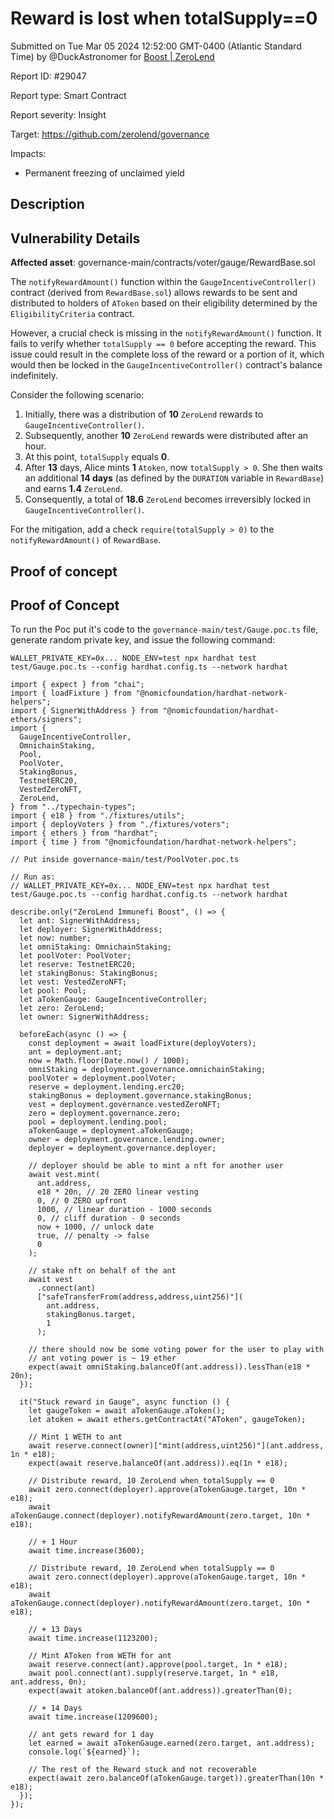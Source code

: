 
# Reward is lost when totalSupply==0

Submitted on Tue Mar 05 2024 12:52:00 GMT-0400 (Atlantic Standard Time) by @DuckAstronomer for [Boost | ZeroLend](https://immunefi.com/bounty/zerolend-boost/)

Report ID: #29047

Report type: Smart Contract

Report severity: Insight

Target: https://github.com/zerolend/governance

Impacts:
- Permanent freezing of unclaimed yield

## Description
## Vulnerability Details
**Affected asset**: governance-main/contracts/voter/gauge/RewardBase.sol

The `notifyRewardAmount()` function within the `GaugeIncentiveController()` contract (derived from `RewardBase.sol`) allows rewards to be sent and distributed to holders of `AToken` based on their eligibility determined by the `EligibilityCriteria` contract.

However, a crucial check is missing in the `notifyRewardAmount()` function. It fails to verify whether `totalSupply == 0` before accepting the reward. This issue could result in the complete loss of the reward or a portion of it, which would then be locked in the `GaugeIncentiveController()` contract's balance indefinitely.

Consider the following scenario:
1. Initially, there was a distribution of **10** `ZeroLend` rewards to `GaugeIncentiveController()`.
2. Subsequently, another **10** `ZeroLend` rewards were distributed after an hour.
3. At this point, `totalSupply` equals **0**.
4. After **13** days, Alice mints **1** `Atoken`, now `totalSupply > 0`. She then waits an additional **14 days** (as defined by the `DURATION` variable in `RewardBase`) and earns **1.4** `ZeroLend`.
5. Consequently, a total of **18.6** `ZeroLend` becomes irreversibly locked in `GaugeIncentiveController()`.

For the mitigation, add a check `require(totalSupply > 0)` to the `notifyRewardAmount()` of `RewardBase`.


        
## Proof of concept
## Proof of Concept
To run the Poc put it's code to the `governance-main/test/Gauge.poc.ts` file, generate random private key, and issue the following command:

```
WALLET_PRIVATE_KEY=0x... NODE_ENV=test npx hardhat test test/Gauge.poc.ts --config hardhat.config.ts --network hardhat
```

```
import { expect } from "chai";
import { loadFixture } from "@nomicfoundation/hardhat-network-helpers";
import { SignerWithAddress } from "@nomicfoundation/hardhat-ethers/signers";
import {
  GaugeIncentiveController,
  OmnichainStaking,
  Pool,
  PoolVoter,
  StakingBonus,
  TestnetERC20,
  VestedZeroNFT,
  ZeroLend,
} from "../typechain-types";
import { e18 } from "./fixtures/utils";
import { deployVoters } from "./fixtures/voters";
import { ethers } from "hardhat";
import { time } from "@nomicfoundation/hardhat-network-helpers";

// Put inside governance-main/test/PoolVoter.poc.ts

// Run as:
// WALLET_PRIVATE_KEY=0x... NODE_ENV=test npx hardhat test test/Gauge.poc.ts --config hardhat.config.ts --network hardhat

describe.only("ZeroLend Immunefi Boost", () => {
  let ant: SignerWithAddress;
  let deployer: SignerWithAddress;
  let now: number;
  let omniStaking: OmnichainStaking;
  let poolVoter: PoolVoter;
  let reserve: TestnetERC20;
  let stakingBonus: StakingBonus;
  let vest: VestedZeroNFT;
  let pool: Pool;
  let aTokenGauge: GaugeIncentiveController;
  let zero: ZeroLend;
  let owner: SignerWithAddress;

  beforeEach(async () => {
    const deployment = await loadFixture(deployVoters);
    ant = deployment.ant;
    now = Math.floor(Date.now() / 1000);
    omniStaking = deployment.governance.omnichainStaking;
    poolVoter = deployment.poolVoter;
    reserve = deployment.lending.erc20;
    stakingBonus = deployment.governance.stakingBonus;
    vest = deployment.governance.vestedZeroNFT;
    zero = deployment.governance.zero;
    pool = deployment.lending.pool;
    aTokenGauge = deployment.aTokenGauge;
    owner = deployment.governance.lending.owner;
    deployer = deployment.governance.deployer;

    // deployer should be able to mint a nft for another user
    await vest.mint(
      ant.address,
      e18 * 20n, // 20 ZERO linear vesting
      0, // 0 ZERO upfront
      1000, // linear duration - 1000 seconds
      0, // cliff duration - 0 seconds
      now + 1000, // unlock date
      true, // penalty -> false
      0
    );

    // stake nft on behalf of the ant
    await vest
      .connect(ant)
      ["safeTransferFrom(address,address,uint256)"](
        ant.address,
        stakingBonus.target,
        1
      );

    // there should now be some voting power for the user to play with
    // ant voting power is ~ 19 ether
    expect(await omniStaking.balanceOf(ant.address)).lessThan(e18 * 20n);
  });

  it("Stuck reward in Gauge", async function () {
    let gaugeToken = await aTokenGauge.aToken();
    let atoken = await ethers.getContractAt("AToken", gaugeToken);

    // Mint 1 WETH to ant
    await reserve.connect(owner)["mint(address,uint256)"](ant.address, 1n * e18);
    expect(await reserve.balanceOf(ant.address)).eq(1n * e18);
    
    // Distribute reward, 10 ZeroLend when totalSupply == 0
    await zero.connect(deployer).approve(aTokenGauge.target, 10n * e18);
    await aTokenGauge.connect(deployer).notifyRewardAmount(zero.target, 10n * e18);

    // + 1 Hour
    await time.increase(3600);

    // Distribute reward, 10 ZeroLend when totalSupply == 0
    await zero.connect(deployer).approve(aTokenGauge.target, 10n * e18);
    await aTokenGauge.connect(deployer).notifyRewardAmount(zero.target, 10n * e18);

    // + 13 Days
    await time.increase(1123200);

    // Mint AToken from WETH for ant
    await reserve.connect(ant).approve(pool.target, 1n * e18);
    await pool.connect(ant).supply(reserve.target, 1n * e18, ant.address, 0n);
    expect(await atoken.balanceOf(ant.address)).greaterThan(0);

    // + 14 Days
    await time.increase(1209600);

    // ant gets reward for 1 day
    let earned = await aTokenGauge.earned(zero.target, ant.address);
    console.log(`${earned}`);

    // The rest of the Reward stuck and not recoverable
    expect(await zero.balanceOf(aTokenGauge.target)).greaterThan(10n * e18);
  });
});
```
